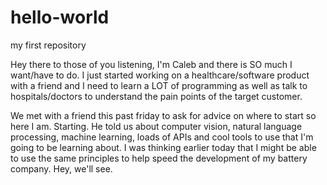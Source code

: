 # hello-world
my first repository

Hey there to those of you listening,
I'm Caleb and there is SO much I want/have to do. I just started working on a healthcare/software product with a friend and I need to learn a LOT of programming as well as talk to hospitals/doctors to understand the pain points of the target customer. 

We met with a friend this past friday to ask for advice on where to start so here I am. Starting. He told us about computer vision, natural language processing, machine learning, loads of APIs and cool tools to use that I'm going to be learning about. I was thinking earlier today that I might be able to use the same principles to help speed the development of my battery company. Hey, we'll see. 
